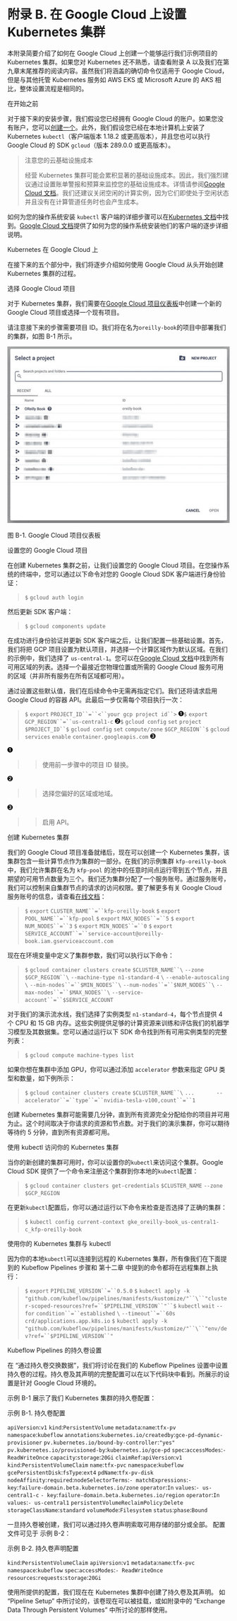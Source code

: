 # 附录 B. 在 Google Cloud 上设置 Kubernetes 集群

本附录简要介绍了如何在 Google Cloud 上创建一个能够运行我们示例项目的 Kubernetes 集群。如果您对 Kubernetes 还不熟悉，请查看附录 A 以及我们在第九章末尾推荐的阅读内容。虽然我们将涵盖的确切命令仅适用于 Google Cloud，但是与其他托管 Kubernetes 服务如 AWS EKS 或 Microsoft Azure 的 AKS 相比，整体设置流程是相同的。

在开始之前

对于接下来的安装步骤，我们假设您已经拥有 Google Cloud 的账户。如果您没有账户，您可以[创建一个](https://oreil.ly/TFM-4)。此外，我们假设您已经在本地计算机上安装了 Kubernetes `kubectl`（客户端版本 1.18.2 或更高版本），并且您也可以执行 Google Cloud 的 SDK `gcloud`（版本 289.0.0 或更高版本）。

> 注意您的云基础设施成本
> 
> 经营 Kubernetes 集群可能会累积显著的基础设施成本。因此，我们强烈建议通过设置账单警报和预算来监控您的基础设施成本。详情请参阅[Google Cloud 文档](https://oreil.ly/ubjAa)。我们还建议关闭空闲的计算实例，因为它们即使处于空闲状态并且没有在计算管道任务时也会产生成本。

如何为您的操作系统安装 `kubectl` 客户端的详细步骤可以在[Kubernetes 文档](https://oreil.ly/syf_v)中找到。[Google Cloud 文档](https://oreil.ly/ZmhG5)提供了如何为您的操作系统安装他们的客户端的逐步详细说明。

Kubernetes 在 Google Cloud 上

在接下来的五个部分中，我们将逐步介绍如何使用 Google Cloud 从头开始创建 Kubernetes 集群的过程。

选择 Google Cloud 项目

对于 Kubernetes 集群，我们需要在[Google Cloud 项目仪表板](https://oreil.ly/LQS99)中创建一个新的 Google Cloud 项目或选择一个现有项目。

请注意接下来的步骤需要项目 ID。我们将在名为`oreilly-book`的项目中部署我们的集群，如图 B-1 所示。

![](img/00015.jpg)

图 B-1\. Google Cloud 项目仪表板

设置您的 Google Cloud 项目

在创建 Kubernetes 集群之前，让我们设置您的 Google Cloud 项目。在您操作系统的终端中，您可以通过以下命令对您的 Google Cloud SDK 客户端进行身份验证：

> `$` `gcloud auth login`

然后更新 SDK 客户端：

> `$` `gcloud components update`

在成功进行身份验证并更新 SDK 客户端之后，让我们配置一些基础设置。首先，我们将把 GCP 项目设置为默认项目，并选择一个计算区域作为默认区域。在我们的示例中，我们选择了 `us-central-1`。您可以在[Google Cloud 文档](https://oreil.ly/5beJg)中找到所有可用区域的列表。选择一个最接近您物理位置或所需的 Google Cloud 服务可用的区域（并非所有服务在所有区域都可用）。 

通过设置这些默认值，我们在后续命令中无需再指定它们。我们还将请求启用 Google Cloud 的容器 API。此最后一步仅需每个项目执行一次：

> `$` `export` `PROJECT_ID``=``<``your gcp project id``>` ![](img/00002.jpg)`$` `export` `GCP_REGION``=``us-central1-c` ![](img/00075.jpg)`$` `gcloud config` `set` `project` `$PROJECT_ID``$` `gcloud config` `set` `compute/zone` `$GCP_REGION``$` `gcloud services` `enable` `container.googleapis.com` ![](img/00064.jpg)

![](img/00002.jpg)

> > 使用前一步骤中的项目 ID 替换。

![](img/00075.jpg)

> > 选择您偏好的区域或地域。

![](img/00064.jpg)

> > 启用 API。

创建 Kubernetes 集群

我们的 Google Cloud 项目准备就绪后，现在可以创建一个 Kubernetes 集群，该集群包含一些计算节点作为集群的一部分。在我们的示例集群 `kfp-oreilly-book` 中，我们允许集群在名为 `kfp-pool` 的池中的任意时间点运行零到五个节点，并且期望的可用节点数量为三个。我们还为集群分配了一个服务账号。通过服务账号，我们可以控制来自集群节点的请求的访问权限。要了解更多有关 Google Cloud 服务账号的信息，请查看[在线文档](https://oreil.ly/7Ar4X)：

> `$` `export` `CLUSTER_NAME``=``kfp-oreilly-book` `$` `export` `POOL_NAME``=``kfp-pool` `$` `export` `MAX_NODES``=``5` `$` `export` `NUM_NODES``=``3` `$` `export` `MIN_NODES``=``0` `$` `export` `SERVICE_ACCOUNT``=``service-account@oreilly-book.iam.gserviceaccount.com`

现在在环境变量中定义了集群参数，我们可以执行以下命令：

> `$` `gcloud container clusters create` `$CLUSTER_NAME``\` `--zone` `$GCP_REGION``\` `--machine-type n1-standard-4` `\` `--enable-autoscaling` `\` `--min-nodes``=``$MIN_NODES``\` `--num-nodes``=``$NUM_NODES``\` `--max-nodes``=``$MAX_NODES``\` `--service-account``=``$SERVICE_ACCOUNT`

对于我们的演示流水线，我们选择了实例类型 `n1-standard-4`，每个节点提供 4 个 CPU 和 15 GB 内存。这些实例提供足够的计算资源来训练和评估我们的机器学习模型及其数据集。您可以通过运行以下 SDK 命令找到所有可用实例类型的完整列表：

> `$` `gcloud compute machine-types list`

如果你想在集群中添加 GPU，你可以通过添加 `accelerator` 参数来指定 GPU 类型和数量，如下例所示：

> `$` `gcloud container clusters create` `$CLUSTER_NAME``\` `...       --accelerator``=``type``=``nvidia-tesla-v100,count``=``1`

创建 Kubernetes 集群可能需要几分钟，直到所有资源完全分配给你的项目并可用为止。这个时间取决于你请求的资源和节点数。对于我们的演示集群，你可以期待等待约 5 分钟，直到所有资源都可用。

使用 kubectl 访问你的 Kubernetes 集群

当你的新创建的集群可用时，你可以设置你的`kubectl`来访问这个集群。Google Cloud SDK 提供了一个命令来注册这个集群到你本地的`kubectl`配置：

> `$` `gcloud container clusters get-credentials` `$CLUSTER_NAME` `--zone` `$GCP_REGION`

在更新`kubectl`配置后，你可以通过运行以下命令来检查是否选择了正确的集群：

> `$` `kubectl config current-context gke_oreilly-book_us-central1-c_kfp-oreilly-book`

使用你的 Kubernetes 集群与 kubectl

因为你的本地`kubectl`可以连接到远程的 Kubernetes 集群，所有像我们在下面提到的 Kubeflow Pipelines 步骤和 第十二章 中提到的命令都将在远程集群上执行：

> `$` `export` `PIPELINE_VERSION``=``0.5.0` `$` `kubectl apply -k` `"github.com/kubeflow/pipelines/manifests/kustomize/"``\``"cluster-scoped-resources?ref=``$PIPELINE_VERSION``"``$` `kubectl` `wait` `--for` `condition``=``established` `\` `--timeout``=``60s crd/applications.app.k8s.io` `$` `kubectl apply -k` `"github.com/kubeflow/pipelines/manifests/kustomize/"``\``"env/dev?ref=``$PIPELINE_VERSION``"`

Kubeflow Pipelines 的持久卷设置

在 “通过持久卷交换数据”，我们将讨论在我们的 Kubeflow Pipelines 设置中设置持久卷的过程。持久卷及其声明的完整配置可以在以下代码块中看到。所展示的设置是针对 Google Cloud 环境的。

示例 B-1 展示了我们 Kubernetes 集群的持久卷配置：

示例 B-1\. 持久卷配置

`apiVersion`:`v1` `kind`:`PersistentVolume` `metadata`:`name`:`tfx-pv` `namespace`:`kubeflow` `annotations`:`kubernetes.io/createdby`:`gce-pd-dynamic-provisioner` `pv.kubernetes.io/bound-by-controller`:`"yes"` `pv.kubernetes.io/provisioned-by`:`kubernetes.io/gce-pd` `spec`:`accessModes`:`- ReadWriteOnce` `capacity`:`storage`:`20Gi` `claimRef`:`apiVersion`:`v1` `kind`:`PersistentVolumeClaim` `name`:`tfx-pvc` `namespace`:`kubeflow` `gcePersistentDisk`:`fsType`:`ext4` `pdName`:`tfx-pv-disk` `nodeAffinity`:`required`:`nodeSelectorTerms`:`- matchExpressions`:`- key`:`failure-domain.beta.kubernetes.io/zone` `operator`:`In` `values`:`- us-central1-c` `- key`:`failure-domain.beta.kubernetes.io/region` `operator`:`In` `values`:`- us-central1` `persistentVolumeReclaimPolicy`:`Delete` `storageClassName`:`standard` `volumeMode`:`Filesystem` `status`:`phase`:`Bound`

一旦持久卷被创建，我们可以通过持久卷声明索取可用存储的部分或全部。 配置文件可见于 示例 B-2：

示例 B-2\. 持久卷声明配置

`kind`:`PersistentVolumeClaim` `apiVersion`:`v1` `metadata`:`name`:`tfx-pvc` `namespace`:`kubeflow` `spec`:`accessModes`:`- ReadWriteOnce` `resources`:`requests`:`storage`:`20Gi`

使用所提供的配置，我们现在在 Kubernetes 集群中创建了持久卷及其声明。 如 “Pipeline Setup” 中所讨论的，该卷现在可以被挂载，或如附录中的 “Exchange Data Through Persistent Volumes” 中所讨论的那样使用。

